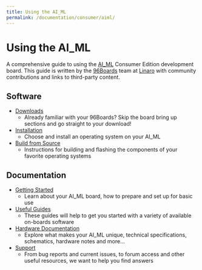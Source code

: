 ```yaml
---
title: Using the AI_ML
permalink: /documentation/consumer/aiml/
---
```

# Using the AI_ML

A comprehensive guide to using the [AI_ML](https://www.96boards.org/product/aiml/) Consumer Edition development board. This guide is written by the [96Boards](https://www.96boards.org) team at [Linaro](http://www.linaro.org) with community contributions and links to third-party content.

## Software

- [Downloads](downloads/)
   - Already familiar with your 96Boards? Skip the board bring up sections and go straight to your download!
- [Installation](installation/)
   - Choose and install an operating system on your AI_ML
- [Build from Source](build/)
   - Instructions for building and flashing the components of your favorite operating systems

## Documentation

- [Getting Started](getting-started/)
   - Learn about your AI_ML board, how to prepare and set up for basic use
- [Useful Guides](guides/)
   - These guides will help to get you started with a variety of available on-boards software
- [Hardware Documentation](hardware-docs/)
   - Explore what makes your AI_ML unique, technical specifications, schematics, hardware notes and more...
- [Support](support/)
   - From bug reports and current issues, to forum access and other useful resources, we want to help you find answers
